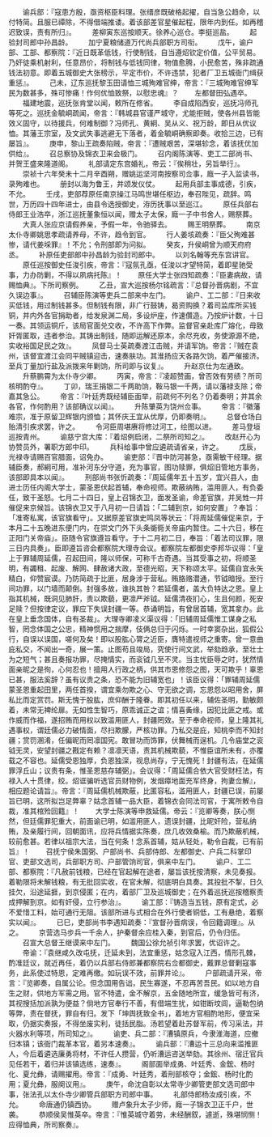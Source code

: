 <!-- { "loadSidebar": true } -->
　　谕兵部：『寇患方殷，亟资枢臣料理。张缙彦既破格起擢，自当急公趋命，以付特简。且服已禫除，不得借端推诿。着该部差官星催起程，限年内到任。如再稽迟致误，责有所归』。
　　差柳寅东巡按顺天。徐养心巡仓。李挺巡盐。
　　起验封司郎中孙昌龄。
　　加宁夏粮储道万代尚兵部职方司衔。
　　戊午，谕户部、工部、都察院：『近日既革低钱，行使制钱，自当遵炤钦定价值，公平贸易。乃奸徒乘机射利，任意昂价，将制钱与低钱同律，物值愈腾，小民愈苦，殊非疏通钱法初意。即着五城御史大张榜示，平定市价，不许违禁，犯者厂卫五城衙门缉获重惩』。
　　己未，辽东巡抚黎玉田请恤三城殉难官绅，帝言：『三城殉难官绅军民为数甚多，殊可惨痛！作何优恤致祭，以慰忠魂』？
　　左都督田弘遇卒。
　　福建地震，巡抚张肯堂以闻，敕所在修省。
　　李自成陷西安，巡抚冯师孔等死之。巡抚金毓峒疏闻，帝言：『韩城县官谨严城守，尤能拒贼，使各州县皆能效义固守，以待援兵，何难制御？冯师孔、黄絅、吴从义、祝万龄，即日从优议恤。其藩王宗室，及文武失事逃避无下落者，着金毓峒确察即奏。收拾三边，已有屡旨』。
　　庚申，黎山王疏奏陷贼，帝言：『遭贼艰苦，深堪轸念，着该抚优加供给』。
　　召总察协及锦衣卫来会极门。
　　召内阁陈演等、吏工二部尚书、并贺王盛来隆道阁。
　　礼部请定东宫婚礼，帝云：『俟稍壮，另旨举行』。
　　崇祯十六年癸未十二月辛酉朔，赠姚运坚河南按察司佥事，廕一子入监读书，录殉难也。
　　册封以海为鲁王，并颂发仪仗。
　　起用兵部主事成德，引疾，不允。
　　壬戌，吏部荐原任南京操江马鸣世堪任枢边，奉召陛见，疏辞。鸣世，万历四十四年进士，由县令选授御史，洊历抚事以至巡江。
　　原任兵部右侍郎王业浩卒，浙江巡抚董象恒以闻，赠太子太保，廕一子中书舍人，赐祭葬。
　　大真人张应京请假养亲，予假一年，令驰驿去。
　　赐王明祭葬。
　　南京太仆寺卿姚思孝疏请养母，不许，趋令到官。
　　行人姜垓疏奏：『臣父殉难甚惨，请代姜埰罪』！不允；令刑部即为问拟。
　　癸亥，升侯峒曾为顺天府府丞。
　　补原任吏部郎中孙昌龄为验封司郎中。
　　以刘名翰等充东宫讲官。
　　原任巡按御史任浚引疾，帝言：『寇氛孔亟，任浚以才望特简，着即星驰受事，力办防剿，不得以夙病托陈』！
　　原任大学士张四知疏奏：『臣妻病故，请赐恤典』。下所司察例。
　　乙丑，宣大巡按杨尔铭疏言：『总督孙晋病剧，不宜久误边事』。
　　召辅臣陈演等吏兵二部来中左门。
　　谕户、工二部：『日来收买低钱，用过制钱甚多。但制钱有限，非广行鼓铸，曷资购换？着司监库所买钱铜，并内外各官捐助者，给发泉渊二局，多设炉座，作速儹造。乃按炉计数，十日一奏。其领运铜斤，该局官面兑交收，不许高下作弊。监督官亲赴库厂熔化，毋致奸胥匿取，违者参治。其铸出制钱，随即运解还原本，余尽充收，务使源源不绝，实收裕国足民之效』。
　　凤督马士英疏奏渡江击贼，并请军饷。帝言：『贼在袁州，该督宜渡江会同平贼镇迎击，速奏肤功。其淮扬应天各路欠饷，着严催接济。至兵丁量加行盐及派拨来年剿饷，所司即与议复』。
　　升赵京仕为左通致。
　　升蔡鹏霄为太仆寺少卿。
　　丙寅，帝言：『凌超赞画，曾否效有劳绩？所司核明酌夺』。
　　丁卯，瑞王捐银二千两助饷，鞍马银一千两，请以藩禄支除；帝嘉其急公。
　　帝言：『叶廷秀既经辅臣面举，前疏何不列名？仍着奏明；并其余各官，作何酌用？该部确议以闻』。
　　升陈肇英为饶州佥事。
　　帝言：『徽藩难宗，准于原留卫辉银内颁恤；其怀庆王宜从优厚，仍即奏明』。
　　总督仓场白贻清引疾求罢，许之。
　　令河臣周堪赓将修过河工，绘图以进。
　　差马登垣巡按青州。
　　谕慈宁宫大库：『着炤例启闭，二祭所司知之』。
　　改赵开心为协赞员外，署职方郎中印。
　　兵科给事中曾应遴疏请省亲，许之。
　　戊辰，光禄寺请赐百官腊面，诏免办。
　　谕吏部：『晋中防河甚急，亟需敏干经理。据辅臣奏，郝絅可用，准补河东分守道，充为事官，图功赎罪，俱炤旧管地方事务，该部即具本以闻』。
　　刑部尚书张忻疏奏：『周延儒年五十五岁，宜兴县人，由进士历任内阁大学士，蒙圣恩伏起首辅，奉命视师。欺蔽纳贿，滥用匪人，有负委任，致干圣怒。七月二十四日，皇上召锦衣卫，面发圣谕，命差官旗，并吴甡一并催促来京候旨。该锦衣卫又于八月初一日请旨：「二辅到京，如何安置」？奉旨：「准寄私寓，该官旗看守」。又据原差官旗史鸣凤等状云：「将周延儒催促来京，于本月二十五晚进东便门内，在崇文门外下头条衚衕关帝庙内暂住。二十六日，移在正阳门关帝庙」。臣随令官旗遵旨看守。于十二月初二日，奉旨：「着法司议罪，限三日内具奏」。臣即遵旨咨会都察院大理寺会议。都察院左都御史李邦华议得：「皇上于罪辅周延儒，召起田间，隆以师保，可称千古奇遇。当其受事之初，将顺圣明，有蠲租、起废、解网、肆赦诸大政，至德光昭，天下称颂太平。延儒自宜永矢精白，仰赞宸谟。乃防简疏于比匪，居身涉于营私。贿胳赂潜通，节钺暗授。至行间功罪，以门墙而颠倒。封强多故，谁执其咎？若延儒者，盖大负特达之恩。皇上指其机械，既洞见肺肝，责以欺藐，更凛严斧钺。延儒清夜扪心，生且何颜，死安足赎？但按律定议，罪应下失误封疆一等。恭诵明旨，有曾居首辅，宽其拿办。此在皇上垂念国体，自有圣裁」。大理寺卿凌义渠议得：「旧辅周延儒惟工谋身之私智，罔念体国之公忠，精神惯用之揣摩，伎俩总归于闪烁。一时幸窦杂出，狐假公行，自误以误国，嗟何及矣！即以股肱心膂之近臣，膺特遣视师之重寄。曾一意曲庇私交，不闻出一奇，展一策。止图苟且竣局，究使行间文武，举劾趋承，至壮士为之短气；甚且奏报功罪，尽掩情实，而衮钺几至不灵。当主忧臣辱之时，犹然情面亲昵之是徇，心何忍也！擅用人行政之柄，供其市恩修怨之图，天可欺乎！辜恩已甚，服法奚辞？虽有议贵之条，恐不能为旧辅宽也」！该臣议得：「罪辅周延儒蒙圣恩重起田里，两任首揆，谓宜乘勿欺之心、守无欲之调，忘恩怨以昭用舍，屏私比而定赏罚。斯无愧于股肱，庶仰酬于隆眷。即其初任以来，辅佐圣明，勤敏颇着，未常无裨纶扉。无如性生智巧，原乖诚正之谊；情喜夤缘，因犯比匪之戒。或作威而作福，遂招贿而用权以致滥用匪人，封疆罔效。至于奉命视师，皇上隆其礼遇事权，谓廷儒必力破情面，尽扫欺朦，严核功罪。乃私交是庇，知桃李而不知封疆；赏罚溷淆，任偏昵而罔凛国宪。敢冒功而饰罪，伏舞械而逞机。几令庙堂之衮钺无灵，安望封疆之戡定有赖？凛凛天语，责其机械欺藐，不惟臣谊所未有，亦覆载之不容也。延儒受恩独厚，负恩独深，视息尚存，宁无愧死！封疆有法，在延儒罪浮丘山；议贵有条，惟圣恩慈存辅弼」。会议得：「周延儒合依大官受财枉法，有禄入人十贯律，绞。炤诓骗听选官员财物例，发烟瘴地面充军终身，拘妻佥解』，相应题论请旨』。帝言：『周延儒机械欺蔽，比匿容私，滥用匪人，封疆已误，前屡旨已明，这所拟岂足弊辜？姑念首辅一品大臣，着锦衣会同法司官，于寓所敕令自裁，准其棺殓回籍』！
　　大学士陈演等申救延儒。帝云：『览卿等奏，朕心恻然，但廷儒罪犯重大，前面谕已明，如滥用匪人，遗误封疆，比昵奸险，营私纳贿，及亲履行间，回朝面讯，应将兵情据实陈奏，庶几收效桑榆。而乃欺蔽机械，较前愈甚。若律以祖宗大法，当在何条！念系首辅，姑从轻处，勒令自裁，已有前旨』！
　　召抚宁侯朱国弼、户部尚书、兵部侍郎、左都御史、户兵二科掌印官、吏部文选司，兵部职方司、户部管饷司官，俱来中左门。
　　谕户、工二部、都察院：『凡赦前钱粮，已经在官起解在途者，屡旨该抚按清察，未见奏报。着勒限将未解钱粮，有无批回实收，在官未解，彻底明白具奏。其投批不掣，日久挂欠，沿途延捱，到京侵匿；在内，着部厂卫及巡城御史；在外着巡抚巡按稽察责成押解到京。如有奸侵，立行参治』。
　　谕工部：『铸造当五钱，原有定式，必不爱惜工料，始可通行无阻。该部所进与式相合在外行使者铜低，工有悬绝，着察实以闻』。
　　已巳，吏部尚书李遇知疏奏：『宣督孙晋病误，令回籍调理』。从之。
　　京营选马步兵一千余人，护秦督余应桂入秦，到官后，仍令归伍。
　　召宣大总督王继谟来中左门。
　　魏国公徐允祯引年求罢，优诏许之。
　　帝谕：『袁继咸久改屯抚，迁延未到，法宜重惩，姑念寇入江西，情形孔棘，酌准廷议，就近再任，着仍以兵部右侍郎兼都察院右佥都御史，戴罪总督剿寇事务，此系使过特恩，定难再缴。如玩误不效，前罪并论』。
　　户部疏请开采，帝言：『览卿奏，自属公论。但念国用告诎，民生寡遂，不忍再苦吾民。如以地方自生之财，供地方军需之用。官不特遣，金不解京，五金随地所宜，缓急皆可有济，其视搜括加派孰为便益？倘地方官奉行不善，有借端生扰，如钳断坟闾，逼勒包纳等弊，责在督抚，罪自有归。发下「坤舆抚致全书」，着地方官相酌地形，便宜采取，仍据实奏报，不得坐废实利，徒括民脂。汤若望着赴苏督军前，传习采法，并火器水利等项，所司知之』。
　　谕吏、兵二部：『漕镇原兵，今隶淮海道，应撤归本镇；该衙门裁革本官，着另本速奏』。
　　谕兵部：『漕运十三总向来滥推匪人，今后着遴选廉勇将材，不许任人攒营，仍听漕运咨送举劾。其徐州、宿迁官兵见任若干，着归并该镇选练，速奏』。
　　阁部面举成勇、叶廷秀、金鋐、杨时化、夏允彝，请赐擢用。帝言：『成勇、叶廷秀，着刑部核夺；金鋐、杨时化酌用；夏允彝，服阕议用』。
　　庚午，命沈自彰以太常寺少卿管吏部文选司郎中事，张法孔以太仆寺少卿管兵部职方司郎中事。
　　礼部侍郎杨汝成引疾，不允。
　　命唐通仍镇西协。
　　赠卢象升太子少师，廕一子锦衣卫正千户，世袭。
　　恭顺侯吴惟英卒。帝言：『惟英城守着劳，未经酬叙，遽逝，殊堪悯恻！应得恤典，所司察奏』。
